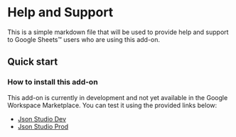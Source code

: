 # Help and Support

This is a simple markdown file that will be used to provide help and support to Google Sheets™ users who are using this add-on.

## Quick start

### How to install this add-on

This add-on is currently in development and not yet available in the Google Workspace Marketplace. You can test it using the provided links below:

- [Json Studio Dev](https://script.google.com/macros/s/AKfycbz7FKpr7krvVbgdsGh8XerHG18C1r1hbzPUPInNXaGG/dev)
- [Json Studio Prod](https://script.google.com/macros/s/AKfycbz7FKpr7krvVbgdsGh8XerHG18C1r1hbzPUPInNXaGG/exec)